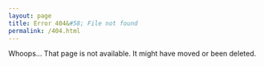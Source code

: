 ```yaml
---
layout: page
title: Error 404&#58; File not found
permalink: /404.html
---
```

Whoops... That page is not available. It might have moved or been deleted.
